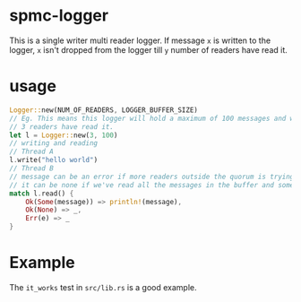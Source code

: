 # spmc-logger
This is a single writer multi reader logger. If message `x` is written to the logger, `x` isn't dropped from the logger till `y` number of readers have read it. 

# usage
```rust
Logger::new(NUM_OF_READERS, LOGGER_BUFFER_SIZE)
// Eg. This means this logger will hold a maximum of 100 messages and will drop a single message when 
// 3 readers have read it.
let l = Logger::new(3, 100)
// writing and reading
// Thread A
l.write("hello world")
// Thread B
// message can be an error if more readers outside the quorum is trying to read a message.
// it can be none if we've read all the messages in the buffer and some if there is a message to be read.
match l.read() {
    Ok(Some(message)) => println!(message),
    Ok(None) => _,
    Err(e) => _
}
```

# Example
The `it_works` test in `src/lib.rs` is a good example.



